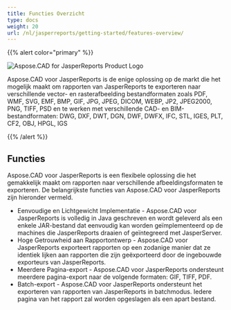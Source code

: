 ```yaml
---
title: Functies Overzicht
type: docs
weight: 20
url: /nl/jasperreports/getting-started/features-overview/
---
```


{{% alert color="primary" %}}

![Aspose.CAD for JasperReports Product Logo](/cad/_assets/home_3.png)

Aspose.CAD voor JasperReports is de enige oplossing op de markt die het mogelijk maakt om rapporten van JasperReports te exporteren naar verschillende vector- en rasterafbeelding bestandformaten zoals PDF, WMF, SVG, EMF, BMP, GIF, JPG, JPEG, DICOM, WEBP, JP2, JPEG2000, PNG, TIFF, PSD en te werken met verschillende CAD- en BIM-bestandformaten: DWG, DXF, DWT, DGN, DWF, DWFX, IFC, STL, IGES, PLT, CF2, OBJ, HPGL, IGS

{{% /alert %}}

## Functies

Aspose.CAD voor JasperReports is een flexibele oplossing die het gemakkelijk maakt om rapporten naar verschillende afbeeldingsformaten te exporteren. De belangrijkste functies van Aspose.CAD voor JasperReports zijn hieronder vermeld.

- Eenvoudige en Lichtgewicht Implementatie - Aspose.CAD voor JasperReports is volledig in Java geschreven en wordt geleverd als een enkele JAR-bestand dat eenvoudig kan worden geïmplementeerd op de machines die JasperReports draaien of geïntegreerd met JasperServer.
- Hoge Getrouwheid aan Rapportontwerp - Aspose.CAD voor JasperReports exporteert rapporten op een zodanige manier dat ze identiek lijken aan rapporten die zijn geëxporteerd door de ingebouwde exporteurs van JasperReports.
- Meerdere Pagina-export - Aspose.CAD voor JasperReports ondersteunt meerdere pagina-export naar de volgende formaten: GIF, TIFF, PDF.
- Batch-export - Aspose.CAD voor JasperReports ondersteunt het exporteren van rapporten van JasperReports in batchmodus. Iedere pagina van het rapport zal worden opgeslagen als een apart bestand.

